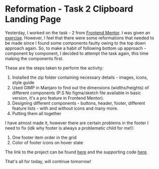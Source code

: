 # Reformation - Task 2 Clipboard Landing Page

Yesterday, I worked on the task - 2 from [Frontend Mentor](https://www.frontendmentor.io/). I was given an [exercise](https://www.frontendmentor.io/challenges/clipboard-landing-page-5cc9bccd6c4c91111378ecb9). However, I feel that there were some reformations that needed to be made since I found some components faulty owing to the top down approach again. So, to make a habit of following bottom up approach - component by component, I decided to attempt the task again, this time making the components first.

These are the steps taken to perform the activity:
1. Installed the zip folder containing necessary details - images, icons, style guide
2. Used GIMP in Manjaro to find out the dimensions (widths/heights) of different components (P.S No figma/sketch file available in basic version, it's a pro feature in Frontend Mentor).
3. Designing different components - buttons, header, footer, different feature lists - with and without icons and many more.
4. Putting them all together

I have almost made it, however there are certain problems in the footer I need to fix (idk why footer is always a problematic child for me!):
1. One footer item order in the grid
2. Color of footer icons on hover state


The link to the project can be found [here](https://master--lucky-pika-169b6c.netlify.app/) and the supporting code [here](https://github.com/jazzcodes/clipboard-landing-page-T2-FEM).

That's all for today, will continue tomorrow!
